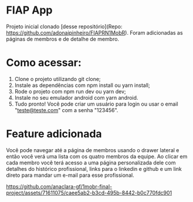 # FIAP App

Projeto inicial clonado [desse repositório](Repo: https://github.com/adonaipinheiro/FIAPRN1MobR). Foram adicionadas as páginas de membros e de detalhe de membro.

# Como acessar:

1. Clone o projeto utilizando git clone;
2. Instale as dependências com npm install ou yarn install;
4. Rode o projeto com npm run dev ou yarn dev;
5. Instale no seu emulador android com yarn android.
6. Tudo pronto! Você pode criar um usuário para login ou usar o email "teste@teste.com" com a senha "123456".

# Feature adicionada

Você pode navegar até a página de membros usando o drawer lateral e então você verá uma lista com os quatro membros da equipe. Ao clicar em cada membro você terá acesso a uma página personalizada dele com detalhes do histórico profissional, links para o linkedin e github e um link direto para mandar um e-mail para esse profissional.

https://github.com/anaclara-gf/1mobr-final-project/assets/71611075/caee5ab2-b3cd-495b-8442-b0c770fdc901

